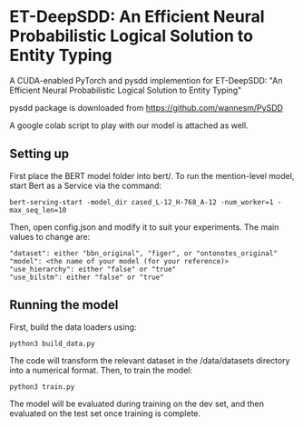 # ET-DeepSDD: An Efficient Neural Probabilistic Logical Solution to Entity Typing

A CUDA-enabled PyTorch and pysdd implemention for ET-DeepSDD: "An Efficient Neural Probabilistic Logical Solution to Entity Typing"

pysdd package is downloaded from https://github.com/wannesm/PySDD


A google colab script to play with our model is attached as well.


## Setting up
First place the BERT model folder into bert/. To run the mention-level model, start Bert as a Service via the command:

```
bert-serving-start -model_dir cased_L-12_H-768_A-12 -num_worker=1 -max_seq_len=10
```

Then, open config.json and modify it to suit your experiments. The main values to change are:  

```
"dataset": either "bbn_original", "figer", or "ontonotes_original"
"model": <the name of your model (for your reference)>
"use_hierarchy": either "false" or "true"
"use_bilstm": either "false" or "true"
```


## Running the model


First, build the data loaders using:

```
python3 build_data.py

```
The code will transform the relevant dataset in the /data/datasets directory into a numerical format. Then, to train the model:

```
python3 train.py
```

The model will be evaluated during training on the dev set, and then evaluated on the test set once training is complete.
